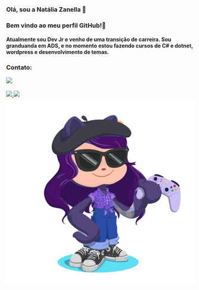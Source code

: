 ### Olá, sou a Natália Zanella :purple_heart:
### Bem vindo ao meu perfil GitHub!👋

#### Atualmente sou Dev Jr e venho de uma transição de carreira. Sou granduanda em ADS, e no momento estou fazendo cursos de C# e dotnet, wordpress e desenvolvimento de temas.


### Contato:

<div>
<a href="https://www.linkedin.com/in/natália-zanella" target="_blank"><img loading="lazy" src="https://img.shields.io/badge/-LinkedIn-%230077B5?style=for-the-badge&logo=linkedin&logoColor=white" target="_blank"></a>   
</div>
<br>
<div>
<a href="https://github.com/NataliaZanella">
<img loading="lazy" height="180em" src="https://github-readme-stats.vercel.app/api/top-langs/?NataliaZanella&layout=compact&langs_count=7&theme=dracula"/>
<img loading="lazy" height="180em" src="https://github-readme-stats.vercel.app/api?NataliaZanella&show_icons=true&theme=dracula&include_all_commits=true&count_private=true"/>
</div>

<img src="/octocat-natthy.png" style="height=20px">


